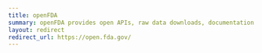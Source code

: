 ```yaml
---
title: openFDA
summary: openFDA provides open APIs, raw data downloads, documentation and examples, and a developer community for an important collection of FDA public datasets.
layout: redirect
redirect_url: https://open.fda.gov/
---
```


